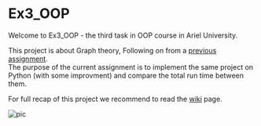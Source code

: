 # Ex3_OOP
Welcome to Ex3_OOP - the third task in OOP course in Ariel University.

This project is about Graph theory, Following on from a [previous assignment](https://github.com/bargoldenberg/Ex2_OOP).<br/>
The purpose of the current assignment is to implement the same project on Python (with some improvment) and compare the total run time between them.<br/>

For full recap of this project we recommend to read the [wiki](https://github.com/bargoldenberg/Ex3_OOP/wiki) page.<br/>


![pic](https://media.istockphoto.com/photos/blockchain-network-polygon-graphic-with-abstract-wave-pattern-picture-id1263641972?b=1&k=20&m=1263641972&s=170667a&w=0&h=RN130b_moSOjXtr71VqD2fh9sFWopr-Ty9TQ3T_zl-M=)
